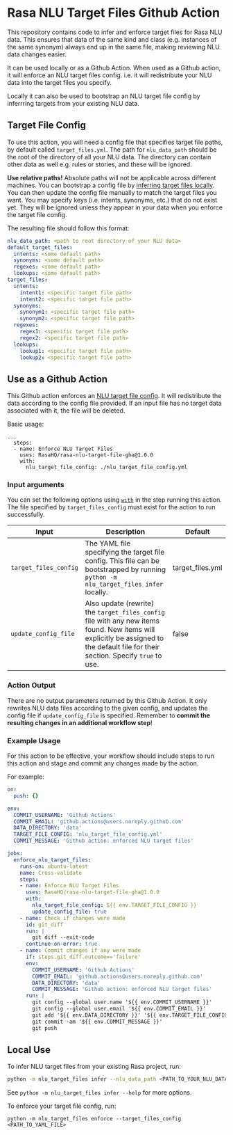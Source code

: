 # Rasa NLU Target Files Github Action
This repository contains code to infer and enforce target files for Rasa NLU data.
This ensures that data of the same kind and class (e.g. instances of the same synonym) always end
up in the same file, making reviewing NLU data changes easier.

It can be used locally or as a Github Action.
When used as a Github action, it will enforce an NLU target files config. i.e. it will redistribute your NLU
data into the target files you specify.

Locally it can also be used to bootstrap an NLU target file config by inferrring targets from your existing NLU data.

## Target File Config
To use this action, you will need a config file that specifies target file paths, by default called `target_files.yml`.
The path for `nlu_data_path` should be the root of the directory of all your NLU data. The directory can contain other data as well 
e.g. rules or stories, and these will be ignored.

**Use relative paths!** Absolute paths will not be applicable across different machines.
You can bootstrap a config file by [inferring target files locally](#local-use).
You can then update the config file manually to match the target files you want.
You may specify keys (i.e. intents, synonyms, etc.) that do not exist yet.
They will be ignored unless they appear in your data when you enforce the target file config.

The resulting file should follow this format:

```yaml
nlu_data_path: <path to root directory of your NLU data>
default_target_files:
  intents: <some default path>
  synonyms: <some default path>
  regexes: <some default path>
  lookups: <some default path>
target_files:
  intents:
    intent1: <specific target file path>
    intent2: <specific target file path>
  synonyms:
    synonym1: <specific target file path>
    synonym2: <specific target file path>
  regexes:
    regex1: <specific target file path>
    regex2: <specific target file path>
  lookups:
    lookup1: <specific target file path>
    lookup2: <specific target file path>
```


## Use as a Github Action

This Github action enforces an [NLU target file config](#target-file-config).
It will redistribute the data according to the config file provided.
If an input file has no target data associated with it, the file will be deleted.

Basic usage:
```
...
  steps:
  - name: Enforce NLU Target Files
    uses: RasaHQ/rasa-nlu-target-file-gha@1.0.0
    with:
      nlu_target_file_config: ./nlu_target_file_config.yml
```


### Input arguments

You can set the following options using [`with`](https://docs.github.com/en/actions/reference/workflow-syntax-for-github-actions#jobsjob_idstepswith) in the step running this action. The file specified by `target_files_config` must exist for the action to run successfully.



|           Input            |                                                           Description                                                           |        Default         |
| -------------------------- | ------------------------------------------------------------------------------------------------------------------------------- | ---------------------- |
| `target_files_config`        | The YAML file specifying the target file config. This file can be bootstrapped by running `python -m nlu_target_files infer` locally. | target_files.yml |
| `update_config_file`        | Also update (rewrite) the `target_files_config` file with any new items found. New items will explicitly be assigned to the default file for their section. Specify `true` to use. | false |

### Action Output

There are no output parameters returned by this Github Action. It only rewrites NLU data files according to the given config,
and updates the config file if `update_config_file` is specified.
Remember to **commit the resulting changes in an additional workflow step**!



### Example Usage

For this action to be effective, your workflow should include steps to run this action and
stage and commit any changes made by the action.

For example:
```yaml
on:
  push: {}

env:
  COMMIT_USERNAME: 'Github Actions'
  COMMIT_EMAIL: 'github.actions@users.noreply.github.com'
  DATA_DIRECTORY: 'data'
  TARGET_FILE_CONFIG: 'nlu_target_file_config.yml'
  COMMIT_MESSAGE: 'Github action: enforced NLU target files'

jobs:
  enforce_nlu_target_files:
    runs-on: ubuntu-latest
    name: Cross-validate
    steps:
    - name: Enforce NLU Target Files
      uses: RasaHQ/rasa-nlu-target-file-gha@1.0.0
      with:
        nlu_target_file_config: ${{ env.TARGET_FILE_CONFIG }}
        update_config_file: true
    - name: Check if changes were made
      id: git_diff
      run: |
        git diff --exit-code
      continue-on-error: true
    - name: Commit changes if any were made
      if: steps.git_diff.outcome=='failure'
      env:
        COMMIT_USERNAME: 'Github Actions'
        COMMIT_EMAIL: 'github.actions@users.noreply.github.com'
        DATA_DIRECTORY: 'data'
        COMMIT_MESSAGE: 'Github action: enforced NLU target files'
      run: |
        git config --global user.name '${{ env.COMMIT_USERNAME }}'
        git config --global user.email '${{ env.COMMIT_EMAIL }}'
        git add '${{ env.DATA_DIRECTORY }}' '${{ env.TARGET_FILE_CONFIG }}'
        git commit -am '${{ env.COMMIT_MESSAGE }}'
        git push
```


## Local Use

To infer NLU target files from your existing Rasa project, run:

```bash
python -m nlu_target_files infer --nlu_data_path <PATH_TO_YOUR_NLU_DATA_DIR>
```

See `python -m nlu_target_files infer --help` for more options.

To enforce your target file config, run:

```
python -m nlu_target_files enforce --target_files_config <PATH_TO_YAML_FILE>
```
